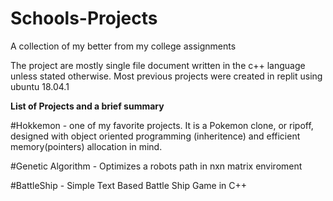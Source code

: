 # Schools-Projects
A collection of my better from my college assignments 

The project are mostly single file document written in the c++ language unless stated otherwise. Most previous projects were created in replit using ubuntu 18.04.1

**List of Projects and a brief summary**

#Hokkemon - one of my favorite projects. It is a Pokemon clone, or ripoff, designed with object oriented programming (inheritence) and efficient memory(pointers) allocation in mind.  

#Genetic Algorithm - Optimizes a robots path in nxn matrix enviroment

#BattleShip - Simple Text Based Battle Ship Game in C++
